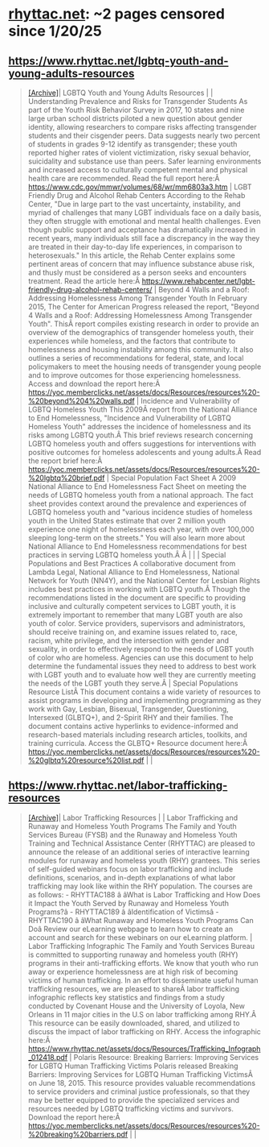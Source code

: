 



# [rhyttac.net](rhyttac.net): ~2 pages censored since 1/20/25

## https://www.rhyttac.net/lgbtq-youth-and-young-adults-resources


> [[Archive]](https://web.archive.org/web/20240000000000*/https://www.rhyttac.net/lgbtq-youth-and-young-adults-resources)| LGBTQ Youth and Young Adults Resources | | Understanding Prevalence and Risks for Transgender Students As part of the Youth Risk Behavior Survey in 2017, 10 states and nine large urban school districts piloted a new question about gender identity, allowing researchers to compare risks affecting transgender students and their cisgender peers. Data suggests nearly two percent of students in grades 9-12 identify as transgender; these youth reported higher rates of violent victimization, risky sexual behavior, suicidality and substance use than peers. Safer learning environments and increased access to culturally competent mental and physical health care are recommended. Read the full report here:Â https://www.cdc.gov/mmwr/volumes/68/wr/mm6803a3.htm | LGBT Friendly Drug and Alcohol Rehab Centers According to the Rehab Center, "Due in large part to the vast uncertainty, instability, and myriad of challenges that many LGBT individuals face on a daily basis, they often struggle with emotional and mental health challenges. Even though public support and acceptance has dramatically increased in recent years, many individuals still face a discrepancy in the way they are treated in their day-to-day life experiences, in comparison to heterosexuals." In this article, the Rehab Center explains some pertinent areas of concern that may influence substance abuse risk, and thusly must be considered as a person seeks and encounters treatment. Read the article here:Â https://www.rehabcenter.net/lgbt-friendly-drug-alcohol-rehab-centers/ | Beyond 4 Walls and a Roof: Addressing Homelessness Among Transgender Youth In February 2015, The Center for American Progress released the report, "Beyond 4 Walls and a Roof: Addressing Homelessness Among Transgender Youth". ThisÂ report compiles existing research in order to provide an overview of the demographics of transgender homeless youth, their experiences while homeless, and the factors that contribute to homelessness and housing instability among this community. It also outlines a series of recommendations for federal, state, and local policymakers to meet the housing needs of transgender young people and to improve outcomes for those experiencing homelessness. Access and download the report here:Â https://yoc.memberclicks.net/assets/docs/Resources/resources%20-%20beyond%204%20walls.pdf | Incidence and Vulnerability of LGBTQ Homeless Youth This 2009Â report from the National Alliance to End Homelessness, "Incidence and Vulnerability of LGBTQ Homeless Youth" addresses the incidence of homelessness and its risks among LGBTQ youth.Â This brief reviews research concerning LGBTQ homeless youth and offers suggestions for interventions with positive outcomes for homeless adolescents and young adults.Â Read the report brief here:Â https://yoc.memberclicks.net/assets/docs/Resources/resources%20-%20lgbtq%20brief.pdf | Special Population Fact Sheet A 2009 National Alliance to End Homelessness Fact Sheet on meeting the needs of LGBTQ homeless youth from a national approach. The fact sheet provides context around the prevalence and experiences of LGBTQ homeless youth and "various incidence studies of homeless youth in the United States estimate that over 2 million youth experience one night of homelessness each year, with over 100,000 sleeping long-term on the streets." You will also learn more about National Alliance to End Homelessness recommendations for best practices in serving LGBTQ homeless youth.Â Â | | | Special Populations and Best Practices A collaborative document from Lambda Legal, National Alliance to End Homelessness, National Network for Youth (NN4Y), and the National Center for Lesbian Rights includes best practices in working with LGBTQ youth.Â Though the recommendations listed in the document are specific to providing inclusive and culturally competent services to LGBT youth, it is extremely important to remember that many LGBT youth are also youth of color. Service providers, supervisors and administrators, should receive training on, and examine issues related to, race, racism, white privilege, and the intersection with gender and sexuality, in order to effectively respond to the needs of LGBT youth of color who are homeless. Agencies can use this document to help determine the fundamental issues they need to address to best work with LGBT youth and to evaluate how well they are currently meeting the needs of the LGBT youth they serve.Â | Special Populations Resource ListÂ This document contains a wide variety of resources to assist programs in developing and implementing programming as they work with Gay, Lesbian, Bisexual, Transgender, Questioning, Intersexed (GLBTQ+), and 2-Spirit RHY and their families. The document contains active hyperlinks to evidence-informed and research-based materials including research articles, toolkits, and training curricula. Access the GLBTQ+ Resource document here:Â https://yoc.memberclicks.net/assets/docs/Resources/resources%20-%20glbtq%20resource%20list.pdf | |
## https://www.rhyttac.net/labor-trafficking-resources


> [[Archive]](https://web.archive.org/web/20240000000000*/https://www.rhyttac.net/labor-trafficking-resources)| Labor Trafficking Resources | | Labor Trafficking and Runaway and Homeless Youth Programs The Family and Youth Services Bureau (FYSB) and the Runaway and Homeless Youth Training and Technical Assistance Center (RHYTTAC) are pleased to announce the release of an additional series of interactive learning modules for runaway and homeless youth (RHY) grantees. This series of self-guided webinars focus on labor trafficking and include definitions, scenarios, and in-depth explanations of what labor trafficking may look like within the RHY population. The courses are as follows: - RHYTTAC188 â âWhat is Labor Trafficking and How Does it Impact the Youth Served by Runaway and Homeless Youth Programs?â - RHYTTAC189 â âIdentification of Victimsâ - RHYTTAC190 â âWhat Runaway and Homeless Youth Programs Can Doâ Review our eLearning webpage to learn how to create an account and search for these webinars on our eLearning platform. | Labor Trafficking Infographic The Family and Youth Services Bureau is committed to supporting runaway and homeless youth (RHY) programs in their anti-trafficking efforts. We know that youth who run away or experience homelessness are at high risk of becoming victims of human trafficking. In an effort to disseminate useful human trafficking resources, we are pleased to shareÂ labor trafficking infographic reflects key statistics and findings from a study conducted by Covenant House and the University of Loyola, New Orleans in 11 major cities in the U.S on labor trafficking among RHY.Â This resource can be easily downloaded, shared, and utilized to discuss the impact of labor trafficking on RHY. Access the infographic here:Â https://www.rhyttac.net/assets/docs/Resources/Trafficking_Infograph_012418.pdf | Polaris Resource: Breaking Barriers: Improving Services for LGBTQ Human Trafficking Victims Polaris released Breaking Barriers: Improving Services for LGBTQ Human Trafficking VictimsÂ on June 18, 2015. This resource provides valuable recommendations to service providers and criminal justice professionals, so that they may be better equipped to provide the specialized services and resources needed by LGBTQ trafficking victims and survivors. Download the report here:Â https://yoc.memberclicks.net/assets/docs/Resources/resources%20-%20breaking%20barriers.pdf | |